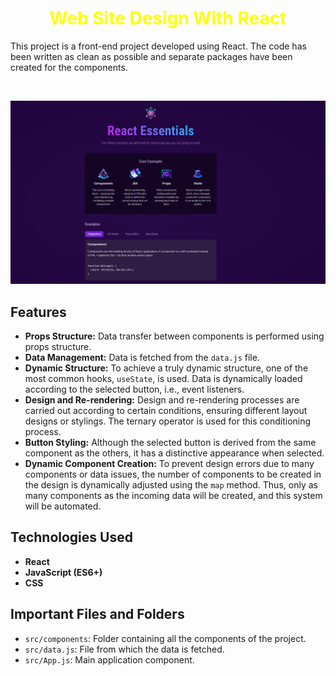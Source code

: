 <div style="text-align:center;"> 
<h1 style="text-align:center; color: yellow"> Web Site Design With React </h1> 
<p style="text-align:center;">  </p>
</div>

<p>This project is a front-end project developed using React. The code has been written as clean as possible and separate packages have been created for the components.</p>
<br/>

![First React Project](https://raw.githubusercontent.com/ferhatseker180/IntroductionToReact/main/src/assets/First_React_Project.PNG)


<h2>Features</h2>
<ul>
  <li><strong>Props Structure:</strong> Data transfer between components is performed using props structure.</li>
  <li><strong>Data Management:</strong> Data is fetched from the <code>data.js</code> file.</li>
  <li><strong>Dynamic Structure:</strong> To achieve a truly dynamic structure, one of the most common hooks, <code>useState</code>, is used. Data is dynamically loaded according to the selected button, i.e., event listeners.</li>
  <li><strong>Design and Re-rendering:</strong> Design and re-rendering processes are carried out according to certain conditions, ensuring different layout designs or stylings. The ternary operator is used for this conditioning process.</li>
  <li><strong>Button Styling:</strong> Although the selected button is derived from the same component as the others, it has a distinctive appearance when selected.</li>
  <li><strong>Dynamic Component Creation:</strong> To prevent design errors due to many components or data issues, the number of components to be created in the design is dynamically adjusted using the <code>map</code> method. Thus, only as many components as the incoming data will be created, and this system will be automated.</li>
</ul>

<h2>Technologies Used</h2>
<ul>
  <li><strong>React</strong></li>
  <li><strong>JavaScript (ES6+)</strong></li>
  <li><strong>CSS</strong></li>
</ul>

<h2>Important Files and Folders</h2>
<ul>
  <li><code>src/components</code>: Folder containing all the components of the project.</li>
  <li><code>src/data.js</code>: File from which the data is fetched.</li>
  <li><code>src/App.js</code>: Main application component.</li>
</ul>

